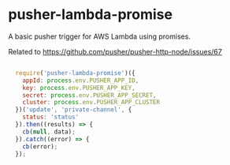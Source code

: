 # pusher-lambda-promise
A basic pusher trigger for AWS Lambda using promises.

Related to https://github.com/pusher/pusher-http-node/issues/67

```javascript

  require('pusher-lambda-promise')({
    appId: process.env.PUSHER_APP_ID,
    key: process.env.PUSHER_APP_KEY,
    secret: process.env.PUSHER_APP_SECRET,
    cluster: process.env.PUSHER_APP_CLUSTER
  })('update', 'private-channel', {
    status: 'status'
  }).then((results) => {
    cb(null, data);
  }).catch((error) => {
    cb(error);
  });

```
